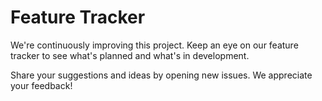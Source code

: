 # Feature Tracker

We're continuously improving this project. Keep an eye on our feature tracker to see what's planned and what's in development.

Share your suggestions and ideas by opening new issues. We appreciate your feedback!
